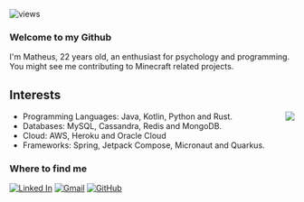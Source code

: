 ![views]

### Welcome to my Github

I'm Matheus, 22 years old, an enthusiast for psychology and programming.
You might see me contributing to Minecraft related projects.

## Interests

<img align='right' src="https://github-readme-stats.vercel.app/api?username=sasuked&theme=tokyonight&show_icons=true&count_private=true">

- Programming Languages: Java, Kotlin, Python and Rust.
- Databases: MySQL, Cassandra, Redis and MongoDB.
- Cloud: AWS, Heroku and Oracle Cloud
- Frameworks: Spring, Jetpack Compose, Micronaut and Quarkus.

### Where to find me

[![Linked In](https://img.shields.io/badge/-mtbarreto-blue?style=flat-square&logo=Linkedin&logoColor=white&link=https://www.linkedin.com/in/mawbarr/)](https://www.linkedin.com/in/mtbarreto/)
[![Gmail](https://img.shields.io/badge/-sasukemchc@gmail.com-red?style=flat-square&logo=Gmail&logoColor=white&link=mailto:mawbarr@gmail.com)](mailto:mawbarr@gmail.com)
[![GitHub](https://img.shields.io/github/followers/sasuked?label=follow&style=social)](https://github.com/sasuked)

[views]: https://komarev.com/ghpvc/?username=sasuked
